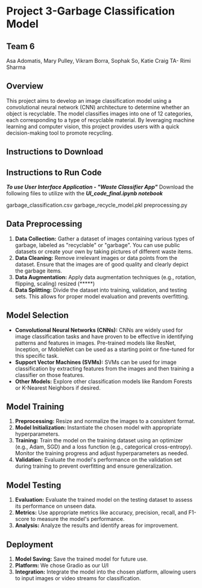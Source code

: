 # Project 3-Garbage Classification Model

## Team 6
Asa Adomatis, Mary Pulley, Vikram Borra, Sophak So, Katie Craig
TA- Rimi Sharma

## Overview

This project aims to develop an image classification model using a convolutional neural network (CNN) architecture to determine whether an object is recyclable. The model classifies images into one of 12 categories, each corresponding to a type of recyclable material. By leveraging machine learning and computer vision, this project provides users with a quick decision-making tool to promote recycling.

## Instructions to Download

## Instructions to Run Code

***To use User Interface Application - "Waste Classifier App"***
Download the following files to utilize with the ***UI_code_final.ipynb notebook***

garbage_classification.csv
garbage_recycle_model.pkl
preprocessing.py



## Data Preprocessing

1. **Data Collection:** Gather a dataset of images containing various types of garbage, labeled as "recyclable" or "garbage". You can use public datasets or create your own by taking pictures of different waste items.
2. **Data Cleaning:** Remove irrelevant images or data points from the dataset. Ensure that the images are of good quality and clearly depict the garbage items. 
3. **Data Augmentation:** Apply data augmentation techniques (e.g., rotation, flipping, scaling) resized (*****)
4. **Data Splitting:** Divide the dataset into training, validation, and testing sets. This allows for proper model evaluation and prevents overfitting.

## Model Selection

- **Convolutional Neural Networks (CNNs):** CNNs are widely used for image classification tasks and have proven to be effective in identifying patterns and features in images. Pre-trained models like ResNet, Inception, or MobileNet can be used as a starting point or fine-tuned for this specific task.
- **Support Vector Machines (SVMs):** SVMs can be used for image classification by extracting features from the images and then training a classifier on those features.
- **Other Models:** Explore other classification models like Random Forests or K-Nearest Neighbors if desired.

## Model Training

1. **Preprocessing:** Resize and normalize the images to a consistent format.
2. **Model Initialization:** Instantiate the chosen model with appropriate hyperparameters.
3. **Training:** Train the model on the training dataset using an optimizer (e.g., Adam, SGD) and a loss function (e.g., categorical cross-entropy). Monitor the training progress and adjust hyperparameters as needed.
4. **Validation:** Evaluate the model's performance on the validation set during training to prevent overfitting and ensure generalization.

## Model Testing

1. **Evaluation:** Evaluate the trained model on the testing dataset to assess its performance on unseen data.
2. **Metrics:** Use appropriate metrics like accuracy, precision, recall, and F1-score to measure the model's performance.
3. **Analysis:** Analyze the results and identify areas for improvement.

## Deployment

1. **Model Saving:** Save the trained model for future use.
2. **Platform:** We chose Gradio as our U/I 
3. **Integration:** Integrate the model into the chosen platform, allowing users to input images or video streams for classification.


